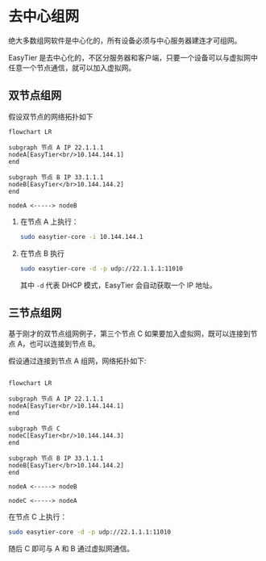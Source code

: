 # 去中心组网

绝大多数组网软件是中心化的，所有设备必须与中心服务器建连才可组网。

EasyTier 是去中心化的，不区分服务器和客户端，只要一个设备可以与虚拟网中任意一个节点通信，就可以加入虚拟网。

## 双节点组网

假设双节点的网络拓扑如下

```mermaid
flowchart LR

subgraph 节点 A IP 22.1.1.1
nodeA[EasyTier<br/>10.144.144.1]
end

subgraph 节点 B IP 33.1.1.1
nodeB[EasyTier</br>10.144.144.2]
end

nodeA <-----> nodeB

```

1. 在节点 A 上执行：

   ```sh
   sudo easytier-core -i 10.144.144.1
   ```

2. 在节点 B 执行

   ```sh
   sudo easytier-core -d -p udp://22.1.1.1:11010
   ```

   其中 `-d` 代表 DHCP 模式，EasyTier 会自动获取一个 IP 地址。

## 三节点组网

基于刚才的双节点组网例子，第三个节点 C 如果要加入虚拟网，既可以连接到节点 A，也可以连接到节点 B。

假设通过连接到节点 A 组网，网络拓扑如下:

```mermaid

flowchart LR

subgraph 节点 A IP 22.1.1.1
nodeA[EasyTier<br/>10.144.144.1]
end

subgraph 节点 C
nodeC[EasyTier<br/>10.144.144.3]
end

subgraph 节点 B IP 33.1.1.1
nodeB[EasyTier</br>10.144.144.2]
end

nodeA <-----> nodeB

nodeC <-----> nodeA

```

在节点 C 上执行：

```sh
sudo easytier-core -d -p udp://22.1.1.1:11010
```

随后 C 即可与 A 和 B 通过虚拟网通信。
